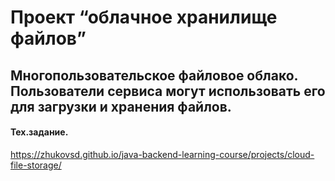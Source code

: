 # Проект “облачное хранилище файлов”
Многопользовательское файловое облако. Пользователи сервиса могут использовать его для загрузки и хранения файлов.
----
#### Тех.задание.
https://zhukovsd.github.io/java-backend-learning-course/projects/cloud-file-storage/
